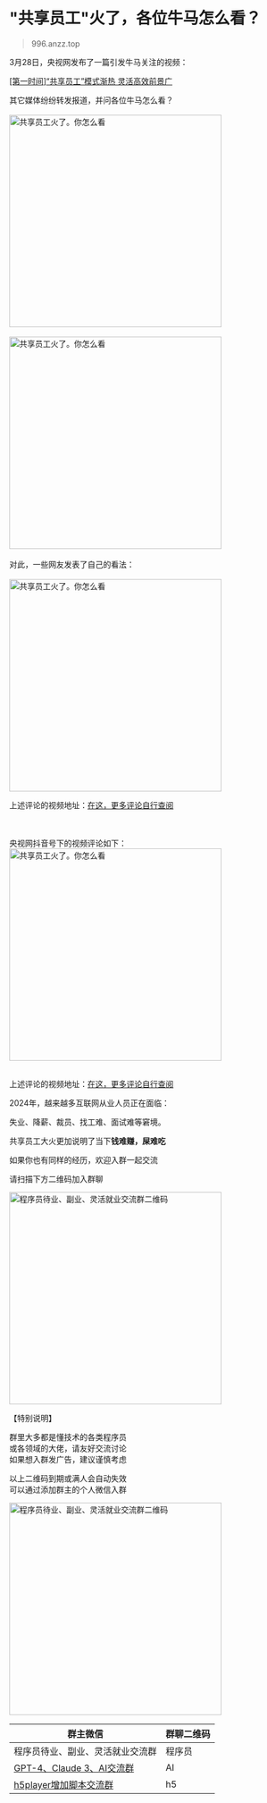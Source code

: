 # "共享员工"火了，各位牛马怎么看？

> 996.anzz.top

3月28日，央视网发布了一篇引发牛马关注的视频：  

[[第一时间]“共享员工”模式渐热 灵活高效前景广](https://tv.cctv.com/2024/03/29/VIDE77rEX1hUoDneJKE2UZzA240329.shtml)  

其它媒体纷纷转发报道，并问各位牛马怎么看？  
<br />
<img src="./docs/assets/gxyg_01.png" width=380 alt="共享员工火了。你怎么看">  
<br />
<img src="./docs/assets/gxyg_02.png" width=380 alt="共享员工火了。你怎么看">  
<br />
对此，一些网友发表了自己的看法：  
<br />
<img src="./docs/assets/gxyg_03.jpg" width=380 alt="共享员工火了。你怎么看">  

上述评论的视频地址：[在这，更多评论自行查阅](https://v.douyin.com/iYdkMRCo)  

<br />
<br />
央视网抖音号下的视频评论如下：
<br />

<img src="./docs/assets/gxyg_04.jpg" width=380 alt="共享员工火了。你怎么看">  

<br />
<br />

上述评论的视频地址：[在这，更多评论自行查阅](https://v.douyin.com/iYdk4TUQ)  

2024年，越来越多互联网从业人员正在面临：  

失业、降薪、裁员、找工难、面试难等窘境。  

共享员工大火更加说明了当下**钱难赚，屎难吃**  

如果你也有同样的经历，欢迎入群一起交流  

请扫描下方二维码加入群聊  

<img src="./docs/assets/cxy_wx_group.jpg" width=380 alt="程序员待业、副业、灵活就业交流群二维码">

【特别说明】  

群里大多都是懂技术的各类程序员  
或各领域的大佬，请友好交流讨论  
如果想入群发广告，建议谨慎考虑  

以上二维码到期或满人会自动失效  
可以通过添加群主的个人微信入群  

<img src="./docs/assets/wx_hello-ai.jpg" width=380 alt="程序员待业、副业、灵活就业交流群二维码">  

| 群主微信 | 群聊二维码 |
| --- | --- |
| 程序员待业、副业、灵活就业交流群 | 程序员 |
| [GPT-4、Claude 3、AI交流群](https://github.com/xxxily/hello-ai) | AI |
| [h5player增加脚本交流群](https://github.com/xxxily/h5player) | h5 |
